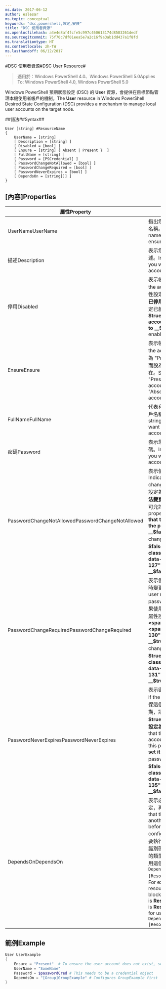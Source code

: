 ```yaml
---
ms.date: 2017-06-12
author: eslesar
ms.topic: conceptual
keywords: "dsc,powershell,設定,安裝"
title: "DSC 使用者資源"
ms.openlocfilehash: a4e4e8af4fcfe5c997c460613174d8583261dedf
ms.sourcegitcommit: 75f70c7df01eea5e7a2c16f9a3ab1dd437a1f8fd
ms.translationtype: HT
ms.contentlocale: zh-TW
ms.lasthandoff: 06/12/2017
---
```

#<a name="dsc-user-resource"></a><span data-ttu-id="46b1f-103">DSC 使用者資源#</span><span class="sxs-lookup"><span data-stu-id="46b1f-103">DSC User Resource#</span></span>

 
><span data-ttu-id="46b1f-104">適用於：Windows PowerShell 4.0、Windows PowerShell 5.0</span><span class="sxs-lookup"><span data-stu-id="46b1f-104">Applies To: Windows PowerShell 4.0, Windows PowerShell 5.0</span></span>


<span data-ttu-id="46b1f-105">Windows PowerShell 預期狀態設定 (DSC) 的 __User__ 資源，會提供在目標節點管理本機使用者帳戶的機制。</span><span class="sxs-lookup"><span data-stu-id="46b1f-105">The __User__ resource in Windows PowerShell Desired State Configuration (DSC) provides a mechanism to manage local user accounts on the target node.</span></span>


##<a name="syntax"></a><span data-ttu-id="46b1f-106">語法##</span><span class="sxs-lookup"><span data-stu-id="46b1f-106">Syntax##</span></span>

```
User [string] #ResourceName
{
    UserName = [string]
    [ Description = [string] ]
    [ Disabled = [bool] ]
    [ Ensure = [string] { Absent | Present }  ]
    [ FullName = [string] ]
    [ Password = [PSCredential] ]
    [ PasswordChangeNotAllowed = [bool] ]
    [ PasswordChangeRequired = [bool] ]
    [ PasswordNeverExpires = [bool] ]
    [ DependsOn = [string[]] ]
}
```

## <a name="properties"></a><span data-ttu-id="46b1f-107">[內容]</span><span class="sxs-lookup"><span data-stu-id="46b1f-107">Properties</span></span>
|  <span data-ttu-id="46b1f-108">屬性</span><span class="sxs-lookup"><span data-stu-id="46b1f-108">Property</span></span>  |  <span data-ttu-id="46b1f-109">描述</span><span class="sxs-lookup"><span data-stu-id="46b1f-109">Description</span></span>   | 
|---|---| 
| <span data-ttu-id="46b1f-110">UserName</span><span class="sxs-lookup"><span data-stu-id="46b1f-110">UserName</span></span>| <span data-ttu-id="46b1f-111">指出您要確保其特定狀態的帳戶名稱。</span><span class="sxs-lookup"><span data-stu-id="46b1f-111">Indicates the account name for which you want to ensure a specific state.</span></span>| 
| <span data-ttu-id="46b1f-112">描述</span><span class="sxs-lookup"><span data-stu-id="46b1f-112">Description</span></span>| <span data-ttu-id="46b1f-113">表示您要使用的使用者帳戶描述。</span><span class="sxs-lookup"><span data-stu-id="46b1f-113">Indicates the description you want to use for the user account.</span></span>| 
| <span data-ttu-id="46b1f-114">停用</span><span class="sxs-lookup"><span data-stu-id="46b1f-114">Disabled</span></span>| <span data-ttu-id="46b1f-115">表示帳戶是否啟用。</span><span class="sxs-lookup"><span data-stu-id="46b1f-115">Indicates if the account is enabled.</span></span> <span data-ttu-id="46b1f-116">將此屬性設定為 __$true__ 以確保此帳戶已停用，而設定為 __$false__ 可確定已啟用。</span><span class="sxs-lookup"><span data-stu-id="46b1f-116">Set this property to __$true__ to ensure that this account is disabled, and set it to __$false__ to ensure that it is enabled.</span></span>| 
| <span data-ttu-id="46b1f-117">Ensure</span><span class="sxs-lookup"><span data-stu-id="46b1f-117">Ensure</span></span>| <span data-ttu-id="46b1f-118">表示帳戶是否存在。</span><span class="sxs-lookup"><span data-stu-id="46b1f-118">Indicates if the account exists.</span></span> <span data-ttu-id="46b1f-119">設定此屬性為 "Present" 以確保帳戶存在，而設為 "Absent" 可確保帳戶不存在。</span><span class="sxs-lookup"><span data-stu-id="46b1f-119">Set this property to "Present" to ensure that the account exists, and set it to "Absent" to ensure that the account does not exist.</span></span>| 
| <span data-ttu-id="46b1f-120">FullName</span><span class="sxs-lookup"><span data-stu-id="46b1f-120">FullName</span></span>| <span data-ttu-id="46b1f-121">代表有您要使用的完整使用者帳戶名稱的字串。</span><span class="sxs-lookup"><span data-stu-id="46b1f-121">Represents a string with the full name you want to use for the user account.</span></span>| 
| <span data-ttu-id="46b1f-122">密碼</span><span class="sxs-lookup"><span data-stu-id="46b1f-122">Password</span></span>| <span data-ttu-id="46b1f-123">表示您想要用於這個帳戶的密碼。</span><span class="sxs-lookup"><span data-stu-id="46b1f-123">Indicates the password you want to use for this account.</span></span> | 
| <span data-ttu-id="46b1f-124">PasswordChangeNotAllowed</span><span class="sxs-lookup"><span data-stu-id="46b1f-124">PasswordChangeNotAllowed</span></span>| <span data-ttu-id="46b1f-125">表示使用者是否可以變更密碼。</span><span class="sxs-lookup"><span data-stu-id="46b1f-125">Indicates if the user can change the password.</span></span> <span data-ttu-id="46b1f-126">將此屬性設定為 __$true__ 以確保使用者無法變更密碼，而設定為 __$false__ 可允許使用者變更密碼。</span><span class="sxs-lookup"><span data-stu-id="46b1f-126">Set this property to __$true__ to ensure that the user cannot change the password, and set it to __$false__ to allow the user to change the password.</span></span> <span data-ttu-id="46b1f-127">預設值為 __$false__。</span><span class="sxs-lookup"><span data-stu-id="46b1f-127">The default value is __$false__.</span></span>| 
| <span data-ttu-id="46b1f-128">PasswordChangeRequired</span><span class="sxs-lookup"><span data-stu-id="46b1f-128">PasswordChangeRequired</span></span>| <span data-ttu-id="46b1f-129">表示使用者是否必須在下次登入時變更密碼。</span><span class="sxs-lookup"><span data-stu-id="46b1f-129">Indicates if the user must change the password at the next sign in.</span></span> <span data-ttu-id="46b1f-130">如果使用者必須變更密碼，請將此屬性設定為 __$true__。</span><span class="sxs-lookup"><span data-stu-id="46b1f-130">Set this property to __$true__ if the user must change the password.</span></span> <span data-ttu-id="46b1f-131">預設值為 __$true__。</span><span class="sxs-lookup"><span data-stu-id="46b1f-131">The default value is __$true__.</span></span>| 
| <span data-ttu-id="46b1f-132">PasswordNeverExpires</span><span class="sxs-lookup"><span data-stu-id="46b1f-132">PasswordNeverExpires</span></span>| <span data-ttu-id="46b1f-133">表示密碼是否會到期。</span><span class="sxs-lookup"><span data-stu-id="46b1f-133">Indicates if the password will expire.</span></span> <span data-ttu-id="46b1f-134">為確保這個帳戶的密碼永遠不會到期，請將這個屬性設定為 __$true__，如果密碼會到期請將它設定為 __$false__。</span><span class="sxs-lookup"><span data-stu-id="46b1f-134">To ensure that the password for this account will never expire, set this property to __$true__, and set it to __$false__ if the password will expire.</span></span> <span data-ttu-id="46b1f-135">預設值為 __$false__。</span><span class="sxs-lookup"><span data-stu-id="46b1f-135">The default value is __$false__.</span></span>| 
| <span data-ttu-id="46b1f-136">DependsOn</span><span class="sxs-lookup"><span data-stu-id="46b1f-136">DependsOn</span></span> | <span data-ttu-id="46b1f-137">表示必須先執行另一個資源的設定，再設定這個資源。</span><span class="sxs-lookup"><span data-stu-id="46b1f-137">Indicates that the configuration of another resource must run before this resource is configured.</span></span> <span data-ttu-id="46b1f-138">例如，如果第一個想要執行的資源設定指令碼區塊的識別碼是 __ResourceName__，而它的類型是 __ResourceType__，則使用這個屬性的語法就是 `DependsOn = "[ResourceType]ResourceName"`。</span><span class="sxs-lookup"><span data-stu-id="46b1f-138">For example, if the ID of the resource configuration script block that you want to run first is __ResourceName__ and its type is __ResourceType__, the syntax for using this property is `DependsOn = "[ResourceType]ResourceName"`.</span></span>| 

## <a name="example"></a><span data-ttu-id="46b1f-139">範例</span><span class="sxs-lookup"><span data-stu-id="46b1f-139">Example</span></span>

```powershell
User UserExample
{
    Ensure = "Present"  # To ensure the user account does not exist, set Ensure to "Absent"
    UserName = "SomeName"
    Password = $passwordCred # This needs to be a credential object
    DependsOn = "[Group]GroupExample" # Configures GroupExample first
}
```

